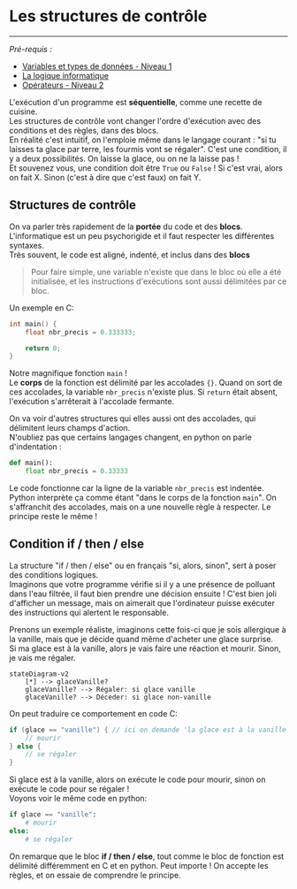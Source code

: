 # Les structures de contrôle
---
*Pré-requis :*
- [Variables et types de données - Niveau 1](../datatypes/COURS_variables_lvl_1.md)
- [La logique informatique](../definitions/logique_informatique.md)
- [Opérateurs - Niveau 2](../operateurs/COURS_operateurs_lvl_2.md)

L'exécution d'un programme est **séquentielle**, comme une recette de cuisine.\
Les structures de contrôle vont changer l'ordre d'exécution avec des conditions et des règles, dans des blocs.\
En réalité c'est intuitif, on l'emploie même dans le langage courant : "si tu laisses ta glace par terre, les fourmis vont se régaler". C'est une condition, il y a deux possibilités. On laisse la glace, ou on ne la laisse pas !\
Et souvenez vous, une condition doit être `True` ou `False` ! Si c'est vrai, alors on fait X. Sinon (c'est à dire que c'est faux) on fait Y.

## Structures de contrôle
On va parler très rapidement de la **portée** du code et des **blocs**.\
L'informatique est un peu psychorigide et il faut respecter les différentes syntaxes.\
Très souvent, le code est aligné, indenté, et inclus dans des **blocs**

>Pour faire simple, une variable n'existe que dans le bloc où elle a été initialisée, et les instructions d'exécutions sont aussi délimitées par ce bloc.

Un exemple en C:
```c
int main() {
	float nbr_precis = 0.333333;

	return 0;
}
```
Notre magnifique fonction `main` !\
Le **corps** de la fonction est délimité par les accolades `{}`. Quand on sort de ces accolades, la variable `nbr_precis` n'existe plus. Si `return` était absent, l'exécution s'arrêterait à l'accolade fermante.

On va voir d'autres structures qui elles aussi ont des accolades, qui délimitent leurs champs d'action.\
N'oubliez pas que certains langages changent, en python on parle d'indentation :
```python
def main():
	float nbr_precis = 0.33333
```
Le code fonctionne car la ligne de la variable `nbr_precis` est indentée. Python interprète ça comme étant "dans le corps de la fonction `main`". On s'affranchit des accolades, mais on a une nouvelle règle à respecter. Le principe reste le même !

## Condition if / then / else
La structure "if / then / else" ou en français "si, alors, sinon", sert à poser des conditions logiques.\
Imaginons que votre programme vérifie si il y a une présence de polluant dans l'eau filtrée, il faut bien prendre une décision ensuite ! C'est bien joli d'afficher un message, mais on aimerait que l'ordinateur puisse exécuter des instructions qui alertent le responsable.

Prenons un exemple réaliste, imaginons cette fois-ci que je sois allergique à la vanille, mais que je décide quand même d'acheter une glace surprise.\
Si ma glace est à la vanille, alors je vais faire une réaction et mourir. Sinon, je vais me régaler.
```mermaid
stateDiagram-v2
    [*] --> glaceVanille?
    glaceVanille? --> Régaler: si glace vanille
    glaceVanille? --> Déceder: si glace non-vanille    
```

On peut traduire ce comportement en code C:
```c
if (glace == "vanille") { // ici on demande 'la glace est à la vanille ?'
	// mourir
} else {
	// se régaler
}
```
Si glace est à la vanille, alors on exécute le code pour mourir, sinon on exécute le code pour se régaler !\
Voyons voir le même code en python:
```python
if glace == "vanille":
	# mourir
else:
	# se régaler
```
On remarque que le bloc **if / then / else**, tout comme le bloc de fonction est délimité différemment en C et en python. Peut importe ! On accepte les règles, et on essaie de comprendre le principe.